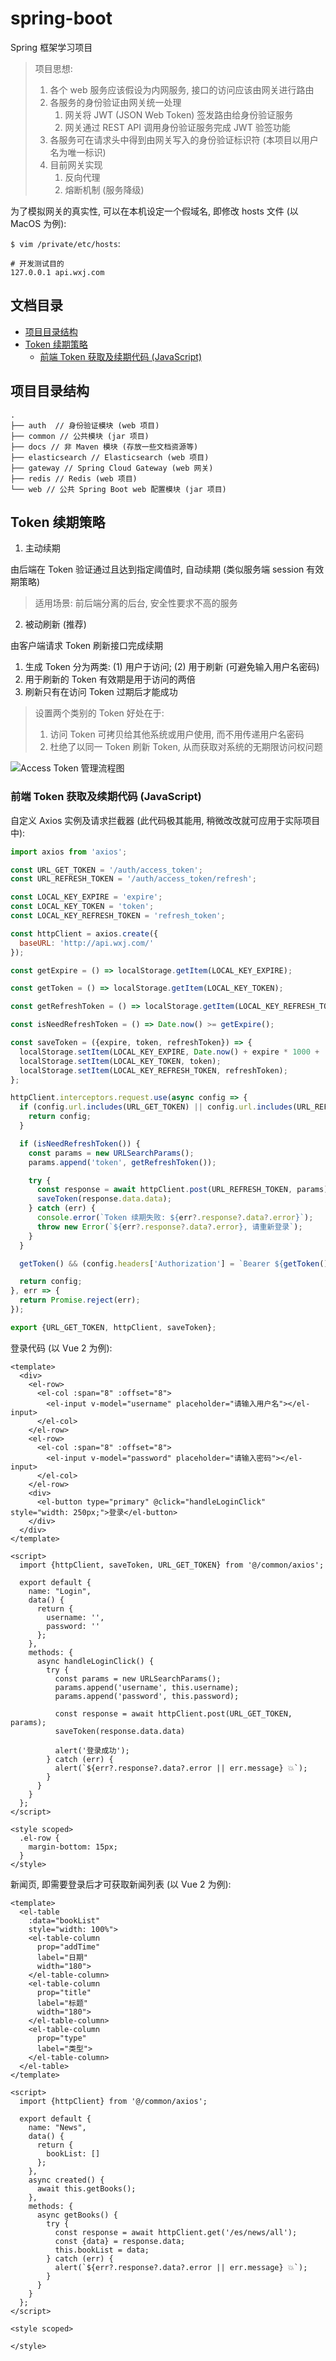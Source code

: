 # spring-boot

Spring 框架学习项目

> 项目思想:
> 1. 各个 web 服务应该假设为内网服务, 接口的访问应该由网关进行路由
> 2. 各服务的身份验证由网关统一处理
>    1. 网关将 JWT (JSON Web Token) 签发路由给身份验证服务
>    2. 网关通过 REST API 调用身份验证服务完成 JWT 验签功能
> 3. 各服务可在请求头中得到由网关写入的身份验证标识符 (本项目以用户名为唯一标识)
> 4. 目前网关实现
>    1. 反向代理
>    2. 熔断机制 (服务降级)

为了模拟网关的真实性, 可以在本机设定一个假域名, 即修改 hosts 文件 (以 MacOS 为例):

`$ vim /private/etc/hosts`:

```
# 开发测试目的
127.0.0.1 api.wxj.com
```

## 文档目录

- [项目目录结构](#项目目录结构)
- [Token 续期策略](#Token-续期策略)
    - [前端 Token 获取及续期代码 (JavaScript)](#前端-Token-代码-(JavaScript))

## 项目目录结构

```
.
├── auth  // 身份验证模块 (web 项目)
├── common // 公共模块 (jar 项目)
├── docs // 非 Maven 模块 (存放一些文档资源等)
├── elasticsearch // Elasticsearch (web 项目)
├── gateway // Spring Cloud Gateway (web 网关)
├── redis // Redis (web 项目)
└── web // 公共 Spring Boot web 配置模块 (jar 项目)
```

## Token 续期策略

1) 主动续期

由后端在 Token 验证通过且达到指定阈值时, 自动续期 (类似服务端 session 有效期策略)

> 适用场景: 前后端分离的后台, 安全性要求不高的服务

2) 被动刷新 (推荐)

由客户端请求 Token 刷新接口完成续期

1. 生成 Token 分为两类: (1) 用户于访问; (2) 用于刷新 (可避免输入用户名密码)
2. 用于刷新的 Token 有效期是用于访问的两倍
3. 刷新只有在访问 Token 过期后才能成功

> 设置两个类别的 Token 好处在于:
> 1. 访问 Token 可拷贝给其他系统或用户使用, 而不用传递用户名密码
> 2. 杜绝了以同一 Token 刷新 Token, 从而获取对系统的无期限访问权问题

![Access Token 管理流程图](https://raw.githubusercontent.com/JasonWu73/spring-boot/master/docs/images/Access%20Token%20%E7%AE%A1%E7%90%86%E6%B5%81%E7%A8%8B%E5%9B%BE.png)

### 前端 Token 获取及续期代码 (JavaScript)

自定义 Axios 实例及请求拦截器 (此代码极其能用, 稍微改改就可应用于实际项目中):

```javascript
import axios from 'axios';

const URL_GET_TOKEN = '/auth/access_token';
const URL_REFRESH_TOKEN = '/auth/access_token/refresh';

const LOCAL_KEY_EXPIRE = 'expire';
const LOCAL_KEY_TOKEN = 'token';
const LOCAL_KEY_REFRESH_TOKEN = 'refresh_token';

const httpClient = axios.create({
  baseURL: 'http://api.wxj.com/'
});

const getExpire = () => localStorage.getItem(LOCAL_KEY_EXPIRE);

const getToken = () => localStorage.getItem(LOCAL_KEY_TOKEN);

const getRefreshToken = () => localStorage.getItem(LOCAL_KEY_REFRESH_TOKEN);

const isNeedRefreshToken = () => Date.now() >= getExpire();

const saveToken = ({expire, token, refreshToken}) => {
  localStorage.setItem(LOCAL_KEY_EXPIRE, Date.now() + expire * 1000 + ''); // 时间戳以毫秒为单位, 过期以秒为单位
  localStorage.setItem(LOCAL_KEY_TOKEN, token);
  localStorage.setItem(LOCAL_KEY_REFRESH_TOKEN, refreshToken);
};

httpClient.interceptors.request.use(async config => {
  if (config.url.includes(URL_GET_TOKEN) || config.url.includes(URL_REFRESH_TOKEN)) {
    return config;
  }

  if (isNeedRefreshToken()) {
    const params = new URLSearchParams();
    params.append('token', getRefreshToken());

    try {
      const response = await httpClient.post(URL_REFRESH_TOKEN, params);
      saveToken(response.data.data);
    } catch (err) {
      console.error(`Token 续期失败: ${err?.response?.data?.error}`);
      throw new Error(`${err?.response?.data?.error}, 请重新登录`);
    }
  }

  getToken() && (config.headers['Authorization'] = `Bearer ${getToken()}`);

  return config;
}, err => {
  return Promise.reject(err);
});

export {URL_GET_TOKEN, httpClient, saveToken};
```

登录代码 (以 Vue 2 为例):

```vue
<template>
  <div>
    <el-row>
      <el-col :span="8" :offset="8">
        <el-input v-model="username" placeholder="请输入用户名"></el-input>
      </el-col>
    </el-row>
    <el-row>
      <el-col :span="8" :offset="8">
        <el-input v-model="password" placeholder="请输入密码"></el-input>
      </el-col>
    </el-row>
    <div>
      <el-button type="primary" @click="handleLoginClick" style="width: 250px;">登录</el-button>
    </div>
  </div>
</template>

<script>
  import {httpClient, saveToken, URL_GET_TOKEN} from '@/common/axios';

  export default {
    name: "Login",
    data() {
      return {
        username: '',
        password: ''
      };
    },
    methods: {
      async handleLoginClick() {
        try {
          const params = new URLSearchParams();
          params.append('username', this.username);
          params.append('password', this.password);

          const response = await httpClient.post(URL_GET_TOKEN, params);
          saveToken(response.data.data)

          alert('登录成功');
        } catch (err) {
          alert(`${err?.response?.data?.error || err.message} 💥`);
        }
      }
    }
  };
</script>

<style scoped>
  .el-row {
    margin-bottom: 15px;
  }
</style>
```

新闻页, 即需要登录后才可获取新闻列表 (以 Vue 2 为例):

```vue
<template>
  <el-table
    :data="bookList"
    style="width: 100%">
    <el-table-column
      prop="addTime"
      label="日期"
      width="180">
    </el-table-column>
    <el-table-column
      prop="title"
      label="标题"
      width="180">
    </el-table-column>
    <el-table-column
      prop="type"
      label="类型">
    </el-table-column>
  </el-table>
</template>

<script>
  import {httpClient} from '@/common/axios';

  export default {
    name: "News",
    data() {
      return {
        bookList: []
      };
    },
    async created() {
      await this.getBooks();
    },
    methods: {
      async getBooks() {
        try {
          const response = await httpClient.get('/es/news/all');
          const {data} = response.data;
          this.bookList = data;
        } catch (err) {
          alert(`${err?.response?.data?.error || err.message} 💥`);
        }
      }
    }
  };
</script>

<style scoped>

</style>
```
